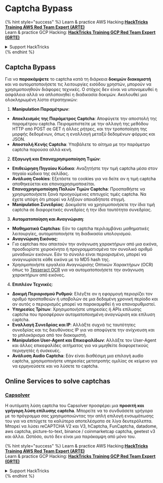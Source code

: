 # Captcha Bypass

{% hint style="success" %}
Learn & practice AWS Hacking:<img src="/.gitbook/assets/arte.png" alt="" data-size="line">[**HackTricks Training AWS Red Team Expert (ARTE)**](https://training.hacktricks.xyz/courses/arte)<img src="/.gitbook/assets/arte.png" alt="" data-size="line">\
Learn & practice GCP Hacking: <img src="/.gitbook/assets/grte.png" alt="" data-size="line">[**HackTricks Training GCP Red Team Expert (GRTE)**<img src="/.gitbook/assets/grte.png" alt="" data-size="line">](https://training.hacktricks.xyz/courses/grte)

<details>

<summary>Support HackTricks</summary>

* Check the [**subscription plans**](https://github.com/sponsors/carlospolop)!
* **Join the** 💬 [**Discord group**](https://discord.gg/hRep4RUj7f) or the [**telegram group**](https://t.me/peass) or **follow** us on **Twitter** 🐦 [**@hacktricks\_live**](https://twitter.com/hacktricks\_live)**.**
* **Share hacking tricks by submitting PRs to the** [**HackTricks**](https://github.com/carlospolop/hacktricks) and [**HackTricks Cloud**](https://github.com/carlospolop/hacktricks-cloud) github repos.

</details>
{% endhint %}

## Captcha Bypass

Για να **παρακάμψετε** το captcha κατά τη διάρκεια **δοκιμών διακομιστή** και να αυτοματοποιήσετε τις λειτουργίες εισόδου χρηστών, μπορούν να χρησιμοποιηθούν διάφορες τεχνικές. Ο στόχος δεν είναι να υπονομευθεί η ασφάλεια αλλά να απλοποιηθεί η διαδικασία δοκιμών. Ακολουθεί μια ολοκληρωμένη λίστα στρατηγικών:

1. **Manipulation Παραμέτρων**:
* **Αποκλεισμός της Παράμετρος Captcha**: Αποφύγετε την αποστολή της παραμέτρου captcha. Πειραματιστείτε με την αλλαγή της μεθόδου HTTP από POST σε GET ή άλλες ρήτρες, και την τροποποίηση της μορφής δεδομένων, όπως η εναλλαγή μεταξύ δεδομένων φόρμας και JSON.
* **Αποστολή Κενής Captcha**: Υποβάλετε το αίτημα με την παράμετρο captcha παρούσα αλλά κενή.

2. **Εξαγωγή και Επαναχρησιμοποίηση Τιμών**:
* **Επιθεώρηση Πηγαίου Κώδικα**: Αναζητήστε την τιμή captcha μέσα στον πηγαίο κώδικα της σελίδας.
* **Ανάλυση Cookies**: Εξετάστε τα cookies για να δείτε αν η τιμή captcha αποθηκεύεται και επαναχρησιμοποιείται.
* **Επαναχρησιμοποίηση Παλιών Τιμών Captcha**: Προσπαθήστε να χρησιμοποιήσετε ξανά προηγούμενες επιτυχείς τιμές captcha. Να έχετε υπόψη ότι μπορεί να λήξουν οποιαδήποτε στιγμή.
* **Manipulation Συνεδρίας**: Δοκιμάστε να χρησιμοποιήσετε την ίδια τιμή captcha σε διαφορετικές συνεδρίες ή την ίδια ταυτότητα συνεδρίας.

3. **Αυτοματοποίηση και Αναγνώριση**:
* **Μαθηματικά Captchas**: Εάν το captcha περιλαμβάνει μαθηματικές λειτουργίες, αυτοματοποιήστε τη διαδικασία υπολογισμού.
* **Αναγνώριση Εικόνας**:
* Για captchas που απαιτούν την ανάγνωση χαρακτήρων από μια εικόνα, προσδιορίστε χειροκίνητα ή προγραμματισμένα τον συνολικό αριθμό μοναδικών εικόνων. Εάν το σύνολο είναι περιορισμένο, μπορεί να αναγνωρίσετε κάθε εικόνα με το MD5 hash της.
* Χρησιμοποιήστε εργαλεία Αναγνώρισης Οπτικών Χαρακτήρων (OCR) όπως το [Tesseract OCR](https://github.com/tesseract-ocr/tesseract) για να αυτοματοποιήσετε την ανάγνωση χαρακτήρων από εικόνες.

4. **Επιπλέον Τεχνικές**:
* **Δοκιμή Περιορισμού Ρυθμού**: Ελέγξτε αν η εφαρμογή περιορίζει τον αριθμό προσπαθειών ή υποβολών σε μια δεδομένη χρονική περίοδο και αν αυτός ο περιορισμός μπορεί να παρακαμφθεί ή να επαναρυθμιστεί.
* **Υπηρεσίες Τρίτων**: Χρησιμοποιήστε υπηρεσίες ή APIs επίλυσης captcha που προσφέρουν αυτοματοποιημένη αναγνώριση και επίλυση captcha.
* **Εναλλαγή Συνεδρίας και IP**: Αλλάξτε συχνά τις ταυτότητες συνεδρίας και τις διευθύνσεις IP για να αποφύγετε την ανίχνευση και το μπλοκάρισμα από τον διακομιστή.
* **Manipulation User-Agent και Επικεφαλίδων**: Αλλάξτε τον User-Agent και άλλες επικεφαλίδες αιτήματος για να μιμηθείτε διαφορετικούς περιηγητές ή συσκευές.
* **Ανάλυση Audio Captcha**: Εάν είναι διαθέσιμη μια επιλογή audio captcha, χρησιμοποιήστε υπηρεσίες μετατροπής ομιλίας σε κείμενο για να ερμηνεύσετε και να λύσετε το captcha.


## Online Services to solve captchas

### [Capsolver](https://www.capsolver.com/)

Η αυτόματη λύση captcha του Capsolver προσφέρει μια **προσιτή και γρήγορη λύση επίλυσης captcha**. Μπορείτε να το συνδυάσετε γρήγορα με το πρόγραμμα σας χρησιμοποιώντας την απλή επιλογή ενσωμάτωσης του για να επιτύχετε τα καλύτερα αποτελέσματα σε λίγα δευτερόλεπτα. Μπορεί να λύσει reCAPTCHA V2 και V3, hCaptcha, FunCaptcha, datadome, aws captcha, picture-to-text, binance / coinmarketcap captcha, geetest v3 και άλλα. Ωστόσο, αυτό δεν είναι μια παράκαμψη από μόνο του.

{% hint style="success" %}
Learn & practice AWS Hacking:<img src="/.gitbook/assets/arte.png" alt="" data-size="line">[**HackTricks Training AWS Red Team Expert (ARTE)**](https://training.hacktricks.xyz/courses/arte)<img src="/.gitbook/assets/arte.png" alt="" data-size="line">\
Learn & practice GCP Hacking: <img src="/.gitbook/assets/grte.png" alt="" data-size="line">[**HackTricks Training GCP Red Team Expert (GRTE)**<img src="/.gitbook/assets/grte.png" alt="" data-size="line">](https://training.hacktricks.xyz/courses/grte)

<details>

<summary>Support HackTricks</summary>

* Check the [**subscription plans**](https://github.com/sponsors/carlospolop)!
* **Join the** 💬 [**Discord group**](https://discord.gg/hRep4RUj7f) or the [**telegram group**](https://t.me/peass) or **follow** us on **Twitter** 🐦 [**@hacktricks\_live**](https://twitter.com/hacktricks\_live)**.**
* **Share hacking tricks by submitting PRs to the** [**HackTricks**](https://github.com/carlospolop/hacktricks) and [**HackTricks Cloud**](https://github.com/carlospolop/hacktricks-cloud) github repos.

</details>
{% endhint %}
